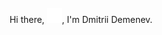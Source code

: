 <!-- markdownlint-disable -->
<div align="center">
	<br>
    <span>Hi there, </span><img src="header.svg" width="24" height="24" alt="Hello"><span>, I'm Dmitrii Demenev.</span>
	<br>
</div>